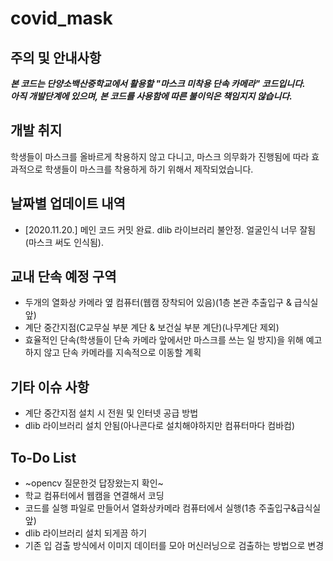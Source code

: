 # covid_mask
## 주의 및 안내사항
***본 코드는 단양소백산중학교에서 활용할 "마스크 미착용 단속 카메라" 코드입니다.  
아직 개발단계에 있으며, 본 코드를 사용함에 따른 불이익은 책임지지 않습니다.***
## 개발 취지
학생들이 마스크를 올바르게 착용하지 않고 다니고, 마스크 의무화가 진행됨에 따라 효과적으로 학생들이 마스크를 착용하게 하기 위해서 제작되었습니다.
## 날짜별 업데이트 내역
* [2020.11.20.] 메인 코드 커밋 완료. dlib 라이브러리 불안정. 얼굴인식 너무 잘됨(마스크 써도 인식됨).
## 교내 단속 예정 구역
* 두개의 열화상 카메라 옆 컴퓨터(웹캠 장착되어 있음)(1층 본관 추출입구 & 급식실 앞)
* 계단 중간지점(C교무실 부분 계단 & 보건실 부분 계단)(나무계단 제외)
* 효율적인 단속(학생들이 단속 카메라 앞에서만 마스크를 쓰는 일 방지)을 위해 예고하지 않고 단속 카메라를 지속적으로 이동할 계획
## 기타 이슈 사항
* 계단 중간지점 설치 시 전원 및 인터넷 공급 방법
* dlib 라이브러리 설치 안됨(아나콘다로 설치해야하지만 컴퓨터마다 컴바컴)
## To-Do List
* ~opencv 질문한것 답장왔는지 확인~
* 학교 컴퓨터에서 웹캠을 연결해서 코딩
* 코드를 실행 파일로 만들어서 열화상카메라 컴퓨터에서 실행(1층 주출입구&급식실 앞)
* dlib 라이브러리 설치 되게끔 하기
* 기존 입 검출 방식에서 이미지 데이터를 모아 머신러닝으로 검출하는 방법으로 변경
